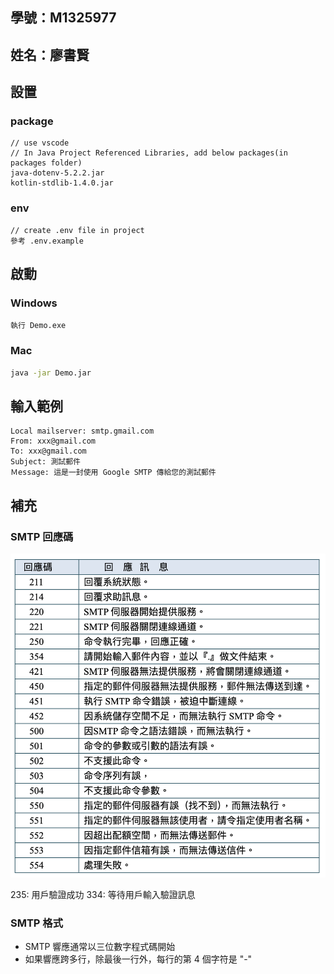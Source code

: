 ## 學號：M1325977

## 姓名：廖書賢

## 設置

### package

```
// use vscode
// In Java Project Referenced Libraries, add below packages(in packages folder)
java-dotenv-5.2.2.jar
kotlin-stdlib-1.4.0.jar
```

### env

```
// create .env file in project
參考 .env.example
```

## 啟動

### Windows

```
執行 Demo.exe
```

### Mac

```bash
java -jar Demo.jar
```

## 輸入範例

```
Local mailserver: smtp.gmail.com
From: xxx@gmail.com
To: xxx@gmail.com
Subject: 測試郵件
Ｍessage: 這是一封使用 Google SMTP 傳給您的測試郵件
```

## 補充

### SMTP 回應碼

![smtp code](./img/smtp%20code.png)

235: 用戶驗證成功
334: 等待用戶輸入驗證訊息

### SMTP 格式

- SMTP 響應通常以三位數字程式碼開始
- 如果響應跨多行，除最後一行外，每行的第 4 個字符是 "-"
